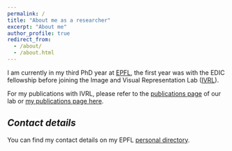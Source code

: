```yaml
---
permalink: /
title: "About me as a researcher"
excerpt: "About me"
author_profile: true
redirect_from: 
  - /about/
  - /about.html
---
```



I am currently in my third PhD year at [EPFL](https://www.epfl.ch/en/home/), the first year was with the EDIC fellowship before joining the Image and Visual Representation Lab ([IVRL](https://ivrl.epfl.ch/)). 

For my publications with IVRL, please refer to the [publications page](https://ivrl.epfl.ch/publications/) of our lab or [my publications page here](https://majedelhelou.github.io/publications/).



*Contact details*
---
You can find my contact details on my EPFL [personal directory](https://ivrl.epfl.ch/people/majed/).

